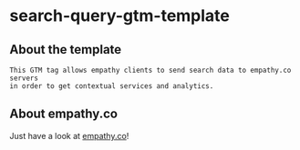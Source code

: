 # search-query-gtm-template

## About the template

	This GTM tag allows empathy clients to send search data to empathy.co servers 
	in order to get contextual services and analytics.

## About empathy.co
	
Just have a look at [empathy.co](https://www.empathy.co)!

